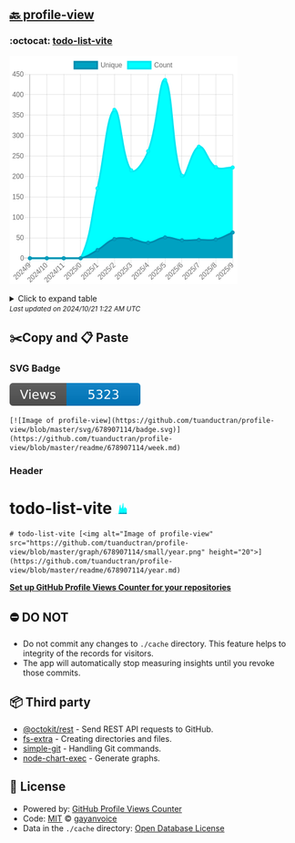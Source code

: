 ## [🔙 profile-view](https://github.com/tuanductran/profile-view)

### :octocat: [todo-list-vite](https://github.com/tuanductran/todo-list-vite)
![Image of profile-view](https://github.com/tuanductran/profile-view/blob/master/graph/678907114/large/year.png)

<details>
	<summary>Click to expand table</summary>
	<h2>:calendar: Year Page Views Table</h2>
<table>
	<tr>
		<th>
			Last Updated
		</th>
		<th>
			Unique
		</th>
		<th>
			Count
		</th>
	</tr>
	<tr>
		<td>
			<code>2024/10/1</code>
		</td>
		<td>
			<code>63</code>
		</td>
		<td>
			<code>222</code>
		</td>
	</tr>
	<tr>
		<td>
			<code>2024/9/1</code>
		</td>
		<td>
			<code>46</code>
		</td>
		<td>
			<code>223</code>
		</td>
	</tr>
	<tr>
		<td>
			<code>2024/8/1</code>
		</td>
		<td>
			<code>45</code>
		</td>
		<td>
			<code>273</code>
		</td>
	</tr>
	<tr>
		<td>
			<code>2024/7/1</code>
		</td>
		<td>
			<code>44</code>
		</td>
		<td>
			<code>202</code>
		</td>
	</tr>
	<tr>
		<td>
			<code>2024/6/1</code>
		</td>
		<td>
			<code>51</code>
		</td>
		<td>
			<code>436</code>
		</td>
	</tr>
	<tr>
		<td>
			<code>2024/5/1</code>
		</td>
		<td>
			<code>38</code>
		</td>
		<td>
			<code>262</code>
		</td>
	</tr>
	<tr>
		<td>
			<code>2024/4/1</code>
		</td>
		<td>
			<code>47</code>
		</td>
		<td>
			<code>215</code>
		</td>
	</tr>
	<tr>
		<td>
			<code>2024/3/1</code>
		</td>
		<td>
			<code>47</code>
		</td>
		<td>
			<code>363</code>
		</td>
	</tr>
	<tr>
		<td>
			<code>2024/2/1</code>
		</td>
		<td>
			<code>20</code>
		</td>
		<td>
			<code>171</code>
		</td>
	</tr>
	<tr>
		<td>
			<code>2024/1/1</code>
		</td>
		<td>
			<code>0</code>
		</td>
		<td>
			<code>0</code>
		</td>
	</tr>
	<tr>
		<td>
			<code>2023/12/1</code>
		</td>
		<td>
			<code>0</code>
		</td>
		<td>
			<code>0</code>
		</td>
	</tr>
	<tr>
		<td>
			<code>2023/11/1</code>
		</td>
		<td>
			<code>0</code>
		</td>
		<td>
			<code>0</code>
		</td>
	</tr>
	<tr>
		<td>
			<code>2023/10/1</code>
		</td>
		<td>
			<code>0</code>
		</td>
		<td>
			<code>0</code>
		</td>
	</tr>
</table>

</details>
<small><i>Last updated on 2024/10/21 1:22 AM UTC</i></small>

## ✂️Copy and 📋 Paste
### SVG Badge
[![Image of profile-view](https://github.com/tuanductran/profile-view/blob/master/svg/678907114/badge.svg)](https://github.com/tuanductran/profile-view/blob/master/readme/678907114/week.md)
```readme
[![Image of profile-view](https://github.com/tuanductran/profile-view/blob/master/svg/678907114/badge.svg)](https://github.com/tuanductran/profile-view/blob/master/readme/678907114/week.md)
```
### Header
# todo-list-vite [<img alt="Image of profile-view" src="https://github.com/tuanductran/profile-view/blob/master/graph/678907114/small/year.png" height="20">](https://github.com/tuanductran/profile-view/blob/master/readme/678907114/year.md)
```readme
# todo-list-vite [<img alt="Image of profile-view" src="https://github.com/tuanductran/profile-view/blob/master/graph/678907114/small/year.png" height="20">](https://github.com/tuanductran/profile-view/blob/master/readme/678907114/year.md)
```
[**Set up GitHub Profile Views Counter for your repositories**](https://github.com/gayanvoice/github-profile-views-counter)
## ⛔ DO NOT
- Do not commit any changes to `./cache` directory. This feature helps to integrity of the records for visitors.
- The app will automatically stop measuring insights until you revoke those commits.
## 📦 Third party

- [@octokit/rest](https://www.npmjs.com/package/@octokit/rest) - Send REST API requests to GitHub.
- [fs-extra](https://www.npmjs.com/package/fs-extra) - Creating directories and files.
- [simple-git](https://www.npmjs.com/package/simple-git) - Handling Git commands.
- [node-chart-exec](https://www.npmjs.com/package/node-chart-exec) - Generate graphs.
## 📄 License
- Powered by: [GitHub Profile Views Counter](https://github.com/gayanvoice/github-profile-views-counter)
- Code: [MIT](./LICENSE) © [gayanvoice](https://github.com/gayanvoice/github-profile-views-counter)
- Data in the `./cache` directory: [Open Database License](https://opendatacommons.org/licenses/odbl/1-0/)